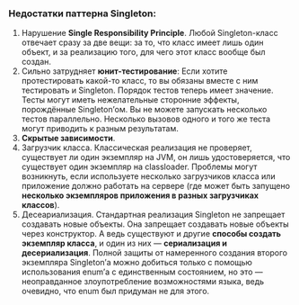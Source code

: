 ### Недостатки паттерна Singleton: ###
1. Нарушение **Single Responsibility Principle**. Любой Singleton-класс отвечает сразу за две вещи:
   за то, что класс имеет лишь один объект, и за реализацию того, для чего этот класс вообще был создан.
2. Сильно затрудняет **юнит-тестирование**: 
   Если хотите протестировать какой-то класс, то вы обязаны вместе с ним тестировать и Singleton.
   Порядок тестов теперь имеет значение. 
   Тесты могут иметь нежелательные сторонние эффекты, порождённые Singleton’ом.
   Вы не можете запускать несколько тестов параллельно.
   Несколько вызовов одного и того же теста могут приводить к разным результатам.
3. **Скрытые зависимости**.
4. Загрузчик класса. Классическая реализация не проверяет, существует ли один экземпляр на JVM, 
   он лишь удостоверяется, что существует один экземпляр на classloader.
   Проблемы могут возникнуть, если используете несколько загрузчиков класса или приложение должно работать на сервере 
   (где может быть запущено **несколько экземпляров приложения в разных загрузчиках классов**).
5. Десеариализация. Стандартная реализация Singleton не запрещает создавать новые объекты. 
   Она запрещает создавать новые объекты через конструктор. А ведь существуют и другие **способы создать экземпляр класса**, 
   и один из них — **сериализация и десериализация**. Полной защиты от намеренного создания второго экземпляра Singleton’а 
   можно добиться только с помощью использования enum’а с единственным состоянием, но это — неоправданное злоупотребление возможностями языка, 
   ведь очевидно, что enum был придуман не для этого.
